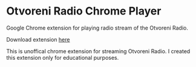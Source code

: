 Otvoreni Radio Chrome Player
============================

Google Chrome extension for playing radio stream of the Otvoreni Radio.

Download extension [here](https://chrome.google.com/webstore/detail/otvoreni-radio-chrome-pla/khedajlgajkojolkhhkcepdgbnhcidfa, 'Chrome Store')


This is unoffical chrome extension for streaming Otvoreni Radio. I created this extension only for educational purposes.

